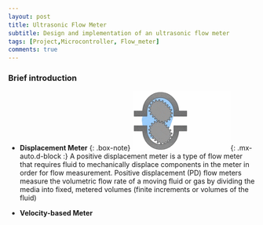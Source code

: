 ```yaml
---
layout: post
title: Ultrasonic Flow Meter 
subtitle: Design and implementation of an ultrasonic flow meter
tags: [Project,Microcontroller, Flow_meter]
comments: true
---
```


### Brief introduction

* **Displacement Meter**
{: .box-note}
![DP_METER](/assets/img/dpmeter.gif){: .mx-auto.d-block :}
A positive displacement meter is a type of flow meter that requires fluid to mechanically displace components in the meter in order for flow measurement. Positive displacement (PD) flow meters measure the volumetric flow rate of a moving fluid or gas by dividing the media into fixed, metered volumes (finite increments or volumes of the fluid)


* **Velocity-based Meter**
